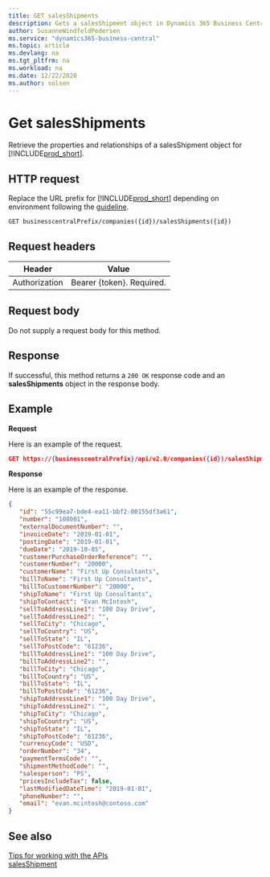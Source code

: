 ```yaml
---
title: GET salesShipments  
description: Gets a salesShipment object in Dynamics 365 Business Central.
author: SusanneWindfeldPedersen
ms.service: "dynamics365-business-central"
ms.topic: article
ms.devlang: na
ms.tgt_pltfrm: na
ms.workload: na
ms.date: 12/22/2020
ms.author: solsen
---
```


# Get salesShipments
Retrieve the properties and relationships of a salesShipment object for [!INCLUDE[prod_short](../../../includes/prod_short.md)]. 


## HTTP request
Replace the URL prefix for [!INCLUDE[prod_short](../../../includes/prod_short.md)] depending on environment following the [guideline](../../v2.0/endpoints-apis-for-dynamics.md).
```
GET businesscentralPrefix/companies({id})/salesShipments({id})
```

## Request headers

|Header|Value|
|------|-----|
|Authorization  |Bearer {token}. Required. |

## Request body
Do not supply a request body for this method.

## Response
If successful, this method returns a ```200 OK``` response code and an **salesShipments** object in the response body.

## Example

**Request**

Here is an example of the request.
```json
GET https://{businesscentralPrefix}/api/v2.0/companies({id})/salesShipments({id})
```

**Response**

Here is an example of the response. 

```json
{
   "id": "55c99ea7-bde4-ea11-bbf2-00155df3a61",
   "number": "108001",
   "externalDocumentNumber": "",
   "invoiceDate": "2019-01-01",
   "postingDate": "2019-01-01",
   "dueDate": "2019-10-05",
   "customerPurchaseOrderReference": "",
   "customerNumber": "20000",
   "customerName": "First Up Consultants",
   "billToName": "First Up Consultants",
   "billToCustomerNumber": "20000",
   "shipToName": "First Up Consultants",
   "shipToContact": "Evan McIntosh",
   "sellToAddressLine1": "100 Day Drive",
   "sellToAddressLine2": "",
   "sellToCity": "Chicago",
   "sellToCountry": "US",
   "sellToState": "IL",
   "sellToPostCode": "61236",
   "billToAddressLine1": "100 Day Drive",
   "billToAddressLine2": "",
   "billToCity": "Chicago",
   "billToCountry": "US",
   "billToState": "IL",
   "billToPostCode": "61236",
   "shipToAddressLine1": "100 Day Drive",
   "shipToAddressLine2": "",
   "shipToCity": "Chicago",
   "shipToCountry": "US",
   "shipToState": "IL",
   "shipToPostCode": "61236",
   "currencyCode": "USD",
   "orderNumber": "34",
   "paymentTermsCode": "",
   "shipmentMethodCode": "",
   "salesperson": "PS",
   "pricesIncludeTax": false,
   "lastModifiedDateTime": "2019-01-01",
   "phoneNumber": "",
   "email": "evan.mcintosh@contoso.com"
}
```


## See also
[Tips for working with the APIs](../../developer/devenv-connect-apps-tips.md)  
[salesShipment](../resources/dynamics_salesShipment.md)  

